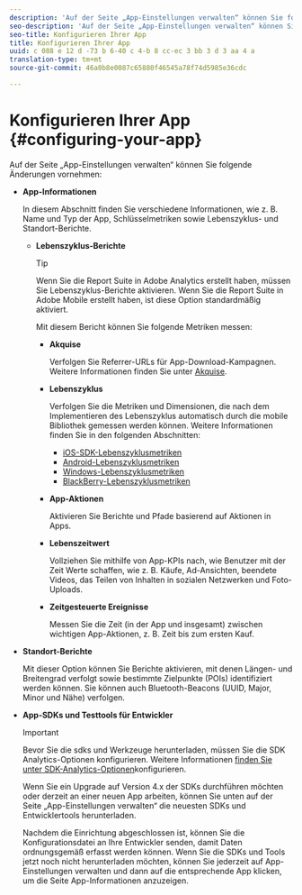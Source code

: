 ```yaml
---
description: 'Auf der Seite „App-Einstellungen verwalten“ können Sie folgende Änderungen vornehmen '
seo-description: 'Auf der Seite „App-Einstellungen verwalten“ können Sie folgende Änderungen vornehmen '
seo-title: Konfigurieren Ihrer App
title: Konfigurieren Ihrer App
uuid: c 088 e 12 d -73 b 6-40 c 4-b 8 cc-ec 3 bb 3 d 3 aa 4 a
translation-type: tm+mt
source-git-commit: 46a0b8e0087c65880f46545a78f74d5985e36cdc

---
```



# Konfigurieren Ihrer App {#configuring-your-app}

Auf der Seite „App-Einstellungen verwalten“ können Sie folgende Änderungen vornehmen:

* **App-Informationen**

   In diesem Abschnitt finden Sie verschiedene Informationen, wie z. B. Name und Typ der App, Schlüsselmetriken sowie Lebenszyklus- und Standort-Berichte.

   * **Lebenszyklus-Berichte**

      >[!TIP]
      >
      >Wenn Sie die Report Suite in Adobe Analytics erstellt haben, müssen Sie Lebenszyklus-Berichte aktivieren. Wenn Sie die Report Suite in Adobe Mobile erstellt haben, ist diese Option standardmäßig aktiviert.

      Mit diesem Bericht können Sie folgende Metriken messen:

      * **Akquise**

         Verfolgen Sie Referrer-URLs für App-Download-Kampagnen. Weitere Informationen finden Sie unter [Akquise](/help/using/acquisition-main/acquisition-main.md).

      * **Lebenszyklus**

         Verfolgen Sie die Metriken und Dimensionen, die nach dem Implementieren des Lebenszyklus automatisch durch die mobile Bibliothek gemessen werden können. Weitere Informationen finden Sie in den folgenden Abschnitten:

         * [iOS-SDK-Lebenszyklusmetriken](/help/ios/metrics.md)
         * [Android-Lebenszyklusmetriken](/help/android/metrics.md)
         * [Windows-Lebenszyklusmetriken](/help/universal-windows/metrics.md)
         * [BlackBerry-Lebenszyklusmetriken](/help/blackberry/metrics.md)
      * **App-Aktionen**

         Aktivieren Sie Berichte und Pfade basierend auf Aktionen in Apps.

      * **Lebenszeitwert**

         Vollziehen Sie mithilfe von App-KPIs nach, wie Benutzer mit der Zeit Werte schaffen, wie z. B. Käufe, Ad-Ansichten, beendete Videos, das Teilen von Inhalten in sozialen Netzwerken und Foto-Uploads.

      * **Zeitgesteuerte Ereignisse**

         Messen Sie die Zeit (in der App und insgesamt) zwischen wichtigen App-Aktionen, z. B. Zeit bis zum ersten Kauf.


* **Standort-Berichte**

   Mit dieser Option können Sie Berichte aktivieren, mit denen Längen- und Breitengrad verfolgt sowie bestimmte Zielpunkte (POIs) identifiziert werden können. Sie können auch Bluetooth-Beacons (UUID, Major, Minor und Nähe) verfolgen.

* **App-SDKs und Testtools für Entwickler**

   >[!IMPORTANT]
   >
   >Bevor Sie die sdks und Werkzeuge herunterladen, müssen Sie die SDK Analytics-Optionen konfigurieren. Weitere Informationen [finden Sie unter SDK-Analytics-Optionen](/help/using/c-manage-app-settings/c-mob-confg-app/t-config-analytics/t-config-analytics.md)konfigurieren.

   Wenn Sie ein Upgrade auf Version 4.x der SDKs durchführen möchten oder derzeit an einer neuen App arbeiten, können Sie unten auf der Seite „App-Einstellungen verwalten“ die neuesten SDKs und Entwicklertools herunterladen.

   Nachdem die Einrichtung abgeschlossen ist, können Sie die Konfigurationsdatei an Ihre Entwickler senden, damit Daten ordnungsgemäß erfasst werden können. Wenn Sie die SDKs und Tools jetzt noch nicht herunterladen möchten, können Sie jederzeit auf App-Einstellungen verwalten und dann auf die entsprechende App klicken, um die Seite App-Informationen anzuzeigen.
